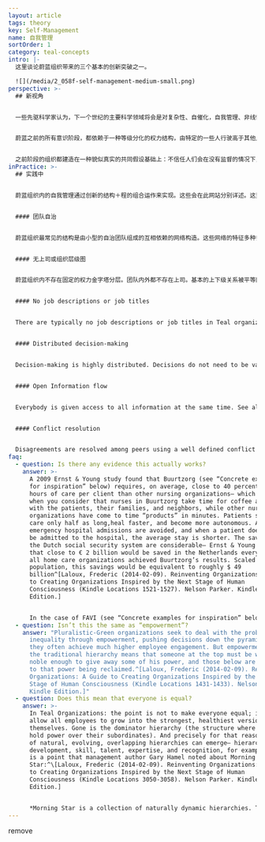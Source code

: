 ```yaml
---
layout: article
tags: theory
key: Self-Management
name: 自我管理
sortOrder: 1
category: teal-concepts
intro: |-
  这里谈论蔚蓝组织带来的三个基本的创新突破之一。

  ![](/media/2_058f-self-management-medium-small.png)
perspective: >-
  ## 新视角


  一些先驱科学家认为，下一个世纪的主要科学领域将会是对复杂性、自催化，自我管理、非线性、以及适应性系统的研究。这通常被称为复杂体，或混沌学（对于蔚蓝阶段而言，这些理论等同于牛顿理论在橙色阶段的地位）。虽然我们目前还只是刚刚开始重视这些，但自我管理绝对并不是个惊人的新发明。这个世界已经按照这个规则运作了数十亿年，衍生出各种出色而复杂的，让我们几乎无法理解的生物体和生态系统（道）。自组织是这个世界的生命力量，在混沌的边缘维持恰到好处的用来旋卷能量的微量秩序，将秩序比例维持在刚好能生效而又不束缚灵活的适应性和学习创新进程，而生生不息。^\[Laloux, Frederic (2014-02-09). Reinventing Organizations: A Guide to Creating Organizations Inspired by the Next Stage of Human Consciousness (Kindle Locations 2997-3003). Nelson Parker. Kindle Edition.]


  蔚蓝之前的所有意识阶段，都依赖于一种等级分化的权力结构，由特定的一些人行驶高于其他人的权威。力量和决策权集中在塔顶，将同事分割成有权和无权的强弱两种人群，并随之带来了有史以来一直在污染组织的各种扭曲和问题（违背人性）。组织内的权力被看作值得争夺的珍希商品。这种状况无疑会激发出人性的阴暗面：个人野心、政治心机、不信任、恐惧、和贪婪。在组织底层，这经常会激发带来无力感的两个孪生兄弟：懈怠和抱怨。我们在很多组织内见证到的那些不断蔓延开来的缺乏驱动力现象，就是权力不平等分配带来的毁灭性副作用。对少数幸运者而言，职场是快乐的自我表现空间，是一种跟同事友好携手追逐有意义目标的空间。而对多数人而言，工作单纯是种苦差，是每天出卖几个小时的人生来换取口粮的手段。全球化生产力的故事，只是个浪费才能和能量的悲伤神话。^\[Laloux, Frederic (2014-02-09). Reinventing Organizations: A Guide to Creating Organizations Inspired by the Next Stage of Human Consciousness (Kindle Locations 1416-1423). Nelson Parker. Kindle Edition.] ^\[A 2012 survey conducted by Tower Watson, a human resources consulting firm polled 32,000 workers in the corporate sector in 29 countries to measure employee engagement (as well as the key factors contributing to engagement, such as confidence in senior management and the perceived interest by senior management in employee well-being). The overarching conclusion: just around a third of people are engaged in their work (35 percent). Many more people are “detached” or actively “disengaged” (43 percent). The remaining 22 percent feel “unsupported.”] ^\[For a deep discussion of what motivates the modern worker, see Drive: The Surprising Truth About What Motivates Us by Daniel Pink, Riverhead Hardcover, 2009.]


  之前阶段的组织都建造在一种貌似真实的共同假设基础上：不信任人们会在没有监督的情况下，自觉为了组织的最大利益而行动。蔚蓝组织则建立在一种双向信任的基础上。劳动者和员工被看作有理喻的个体，渴望进行卓越的工作（劳动成为第一需要的共产主义阶段），组织信任成员会做正确的事。有了这个前提，就只需要很少的规则和控制机制。成员得到赋能而创造奇迹。
inPractice: >-
  ## 实践中


  蔚蓝组织内的自我管理通过创新的结构＋程的组合运作来实现。这些会在此网站分别详述。这里给出一些亮点：


  #### 团队自治


  蔚蓝组织最常见的结构是由小型的自治团队组成的互相依赖的网络构造。这些网络的特征多种多样，随着组织的行业特点和环境而不同，但基本细胞都是团队，一般由10-20人组成，具有自组织特性，不存在任何团队外部的上司。


  #### 无上司或组织层级图


  蔚蓝组织内不存在固定的权力金字塔分层。团队内外都不存在上司。基本的上下级关系被平等同事为主的双向承诺关系替代。决策权和力量会流动到任何有专长、有兴趣，或有热情自愿走上前台，对某个场景做出贡献的成员那里。流动性的、自然形成的阶层，替代了传统金字塔等级的固定权力构造，于是组织不再需要组织结构图。参见[组织结构](../organizational-structure/)。


  #### No job descriptions or job titles


  There are typically no job descriptions or job titles in Teal organizations. Rather each individual has a number of roles that he/she has agreed to and committed to fulfill. When someone senses an issue or an opportunity that calls for a new role, someone simply steps forward and offers to take on that role. See also [Job Titles and Job Descriptions](../job-titles-and-job-descriptions/) and [Role Definition and Allocation](../role-definition-and-allocation/).


  #### Distributed decision-making


  Decision-making is highly distributed. Decisions do not need to be validated by the hierarchy nor by consensus of the community. Any person can make any decision after seeking advice from 1) everyone who will be meaningfully affected, and 2) people with expertise in the matter. See also [Decision Making](../decision-making/).


  #### Open Information flow


  Everybody is given access to all information at the same time. See also [Information Flow](../information-flow/).


  #### Conflict resolution


  Disagreements are resolved among peers using a well defined conflict resolution process. Peers hold each other accountable for their mutual commitments. See also [Conflict Resolution](../conflict-resolution/).
faq:
  - question: Is there any evidence this actually works?
    answer: >-
      A 2009 Ernst & Young study found that Buurtzorg (see “Concrete examples
      for inspiration” below) requires, on average, close to 40 percent fewer
      hours of care per client than other nursing organizations— which is ironic
      when you consider that nurses in Buurtzorg take time for coffee and talk
      with the patients, their families, and neighbors, while other nursing
      organizations have come to time “products” in minutes. Patients stay in
      care only half as long,heal faster, and become more autonomous. A third of
      emergency hospital admissions are avoided, and when a patient does need to
      be admitted to the hospital, the average stay is shorter. The savings for
      the Dutch social security system are considerable— Ernst & Young estimates
      that close to € 2 billion would be saved in the Netherlands every year if
      all home care organizations achieved Buurtzorg’s results. Scaled to the US
      population, this savings would be equivalent to roughly $ 49
      billion^[Laloux, Frederic (2014-02-09). Reinventing Organizations: A Guide
      to Creating Organizations Inspired by the Next Stage of Human
      Consciousness (Kindle Locations 1521-1527). Nelson Parker. Kindle
      Edition.]


      In the case of FAVI (see “Concrete examples for inspiration” below), a foundry based in France, all its competitors have moved to China to enjoy cheaper labor costs. And yet FAVI is not only the one producer left standing in Europe; it also commands a 50 percent market share for its gearbox forks. Its product quality is legendary, and its on-time delivery close to mythical: workers are proud of their record of not a single order delivered late in over 25 years. FAVI delivers high profit margins, year in and year out, despite Chinese competition, salaries well above average, and highly cyclical demand patterns.^[Laloux, Frederic (2014-02-09). Reinventing Organizations: A Guide to Creating Organizations Inspired by the Next Stage of Human Consciousness (Kindle Locations 1690-1694). Nelson Parker. Kindle Edition.]
  - question: Isn’t this the same as “empowerment”?
    answer: "Pluralistic-Green organizations seek to deal with the problem of power
      inequality through empowerment, pushing decisions down the pyramid, and
      they often achieve much higher employee engagement. But empowerment within
      the traditional hierarchy means that someone at the top must be wise or
      noble enough to give away some of his power, and those below are subject
      to that power being reclaimed.^[Laloux, Frederic (2014-02-09). Reinventing
      Organizations: A Guide to Creating Organizations Inspired by the Next
      Stage of Human Consciousness (Kindle Locations 1431-1433). Nelson Parker.
      Kindle Edition.]"
  - question: Does this mean that everyone is equal?
    answer: >-
      In Teal Organizations: the point is not to make everyone equal; it is to
      allow all employees to grow into the strongest, healthiest version of
      themselves. Gone is the dominator hierarchy (the structure where bosses
      hold power over their subordinates). And precisely for that reason, lots
      of natural, evolving, overlapping hierarchies can emerge— hierarchies of
      development, skill, talent, expertise, and recognition, for example. This
      is a point that management author Gary Hamel noted about Morning
      Star:^\[Laloux, Frederic (2014-02-09). Reinventing Organizations: A Guide
      to Creating Organizations Inspired by the Next Stage of Human
      Consciousness (Kindle Locations 3050-3058). Nelson Parker. Kindle
      Edition.]


      *Morning Star is a collection of naturally dynamic hierarchies. There isn’t one formal hierarchy; there are many informal ones. On any issue some colleagues will have a bigger say than others will, depending on their expertise and willingness to help. These are hierarchies of influence, not position, and they’re built from the bottom up. At Morning Star one accumulates authority by demonstrating expertise, helping peers, and adding value. Stop doing those things, and your influence wanes— as will your pay.*^\[Gary Hamel, “First, Let’s Fire All the Managers,” Harvard Business Review, December 2011, http:// hbr.org/ 2011/ 12/ first-lets-fire-all-the-managers, accessed April 11, 2012.]
---
```

remove